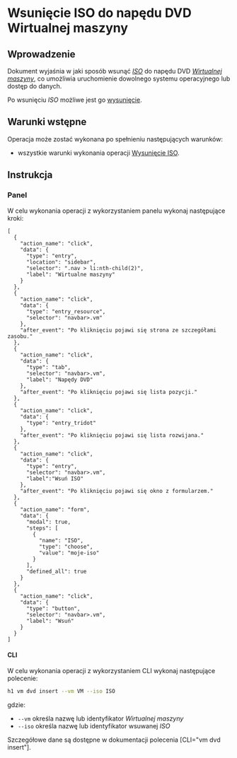 # Wsunięcie ISO do napędu DVD Wirtualnej maszyny

## Wprowadzenie

Dokument wyjaśnia w jaki sposób wsunąć *[ISO](/resource/storage/iso.md)* do napędu DVD 
*[Wirtualnej maszyny]((/resource/compute/virtual-machine.md))*, co umożliwia uruchomienie dowolnego 
systemu operacyjnego lub dostęp do danych.

Po wsunięciu *ISO* możliwe jest go [wysunięcie](./dvd-eject.md).

## Warunki wstępne

Operacja może zostać wykonana po spełnieniu następujących warunków:

* wszystkie warunki wykonania operacji [Wysunięcie ISO](/resource/compute/virtual-machine.md).

## Instrukcja

### Panel

W celu wykonania operacji z wykorzystaniem panelu wykonaj następujące kroki:

```guide
[
  {
    "action_name": "click",
    "data": {
      "type": "entry",
      "location": "sidebar",
      "selector": ".nav > li:nth-child(2)",
      "label": "Wirtualne maszyny"
    }
  },
  {
    "action_name": "click",
    "data": {
      "type": "entry_resource",
      "selector": "navbar>.vm"
    },
    "after_event": "Po kliknięciu pojawi się strona ze szczegółami zasobu."
  },
  {
    "action_name": "click",
    "data": {
      "type": "tab",
      "selector": "navbar>.vm",
      "label": "Napędy DVD"
    },
    "after_event": "Po kliknięciu pojawi się lista pozycji."
  },
  {
    "action_name": "click",
    "data": {
      "type": "entry_tridot"
    },
    "after_event": "Po kliknięciu pojawi się lista rozwijana."
  },
  {
    "action_name": "click",
    "data": {
      "type": "entry",
      "selector": "navbar>.vm",
      "label":"Wsuń ISO"
    },
    "after_event": "Po kliknięciu pojawi się okno z formularzem."
  },
  {
    "action_name": "form",
    "data": {
      "modal": true,
      "steps": [
        {
          "name": "ISO",
          "type": "choose",
          "value": "moje-iso"
        }
      ],
      "defined_all": true
    }
  },
  {
    "action_name": "click",
    "data": {
      "type": "button",
      "selector": "navbar>.vm",
      "label": "Wsuń"
    }
  }
]
```

#### CLI

W celu wykonania operacji z wykorzystaniem CLI wykonaj następujące polecenie:

```bash
h1 vm dvd insert --vm VM --iso ISO
```

gdzie:

 * ```--vm``` określa nazwę lub identyfikator *Wirtualnej maszyny*
 * ```--iso``` określa nazwę lub identyfikator wsuwanej *ISO*
 
Szczegółowe dane są dostępne w dokumentacji polecenia [CLI="vm dvd insert"].